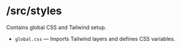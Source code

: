 # /src/styles

Contains global CSS and Tailwind setup.

- `global.css` — Imports Tailwind layers and defines CSS variables.
